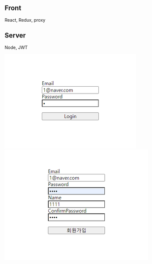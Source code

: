 ## Front

React, Redux, proxy

## Server

Node, JWT

<img src="./Img/login.png">

<img src="./Img/register.png">
